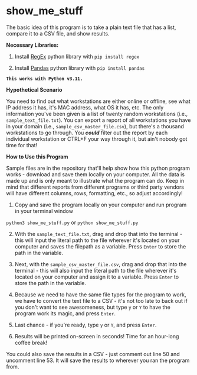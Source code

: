 # show_me_stuff

The basic idea of this program is to take a plain text file that has a list, compare it to a CSV file, and show results. 




**Necessary Libraries:**
1. Install [RegEx](https://pypi.org/project/regex/) python library with `pip install regex`

2. Install [Pandas](https://pandas.pydata.org/docs/getting_started/index.html#getting-started) python library with `pip install pandas`


**`This works with Python v3.11.`**



**Hypothetical Scenario**


You need to find out what workstations are either online or offline, see what IP address it has, it's MAC address, what OS it has, etc. The only information you've been given is a list of twenty random workstations (i.e., `sample_text_file.txt`). You can export a report of all workstations you have in your domain (i.e., `sample_csv_master_file.csv`), but there's a thousand workstations to go through. You **_could_** filter out the report by each individual workstation or CTRL+F your way through it, but ain't nobody got time for that! 


**How to Use this Program**


Sample files are in the repository that'll help show how this python program works - download and save them locally on your computer. All the data is made up and is only meant to illustrate what the program can do. Keep in mind that different reports from different programs or third party vendors will have different columns, rows, formatting, etc., so adjust accordingly!

1. Copy and save the program locally on your computer and run program in your terminal window

`python3 show_me_stuff.py` or `python show_me_stuff.py`


2. With the `sample_text_file.txt`, drag and drop that into the terminal - this will input the literal path to the file wherever it's located on your computer and saves the filepath as a variable. Press `Enter` to store the path in the variable.

3. Next, with the `sample_csv_master_file.csv`, drag and drop that into the terminal - this will also input the literal path to the file wherever it's located on your computer and assign it to a variable. Press `Enter` to store the path in the variable.

4. Because we need to have the same file types for the program to work, we have to convert the text file to a CSV - it's not too late to back out if you don't want to see awesomeness, but type `y` or `Y` to have the program work its magic, and press `Enter`.

5. Last chance - if you're ready, type `y` or `Y`, and press `Enter`.

6. Results will be printed on-screen in seconds! Time for an hour-long coffee break!



You could also save the results in a CSV - just comment out line 50 and uncomment line 53. It will save the results to wherever you ran the program from. 
